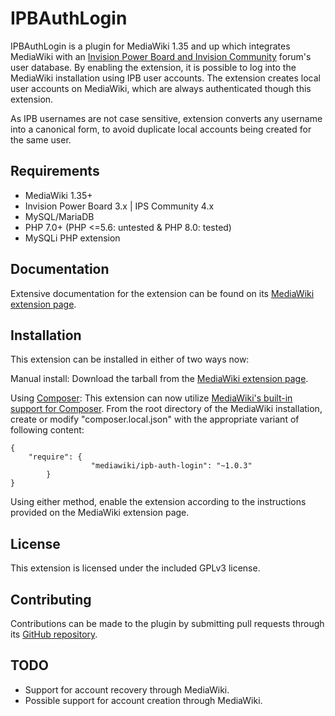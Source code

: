 IPBAuthLogin
============

IPBAuthLogin is a plugin for MediaWiki 1.35 and up which integrates MediaWiki with an [Invision Power Board and Invision Community](https://invisioncommunity.com) forum's user database. By enabling the extension, it is possible to log into the MediaWiki installation using IPB user accounts. The extension creates local user accounts on MediaWiki, which are always authenticated though this extension.

As IPB usernames are not case sensitive, extension converts any username into a canonical form, to avoid duplicate local accounts being created for the same user.

Requirements
------------

* MediaWiki 1.35+
* Invision Power Board 3.x | IPS Community 4.x
* MySQL/MariaDB
* PHP 7.0+ (PHP <=5.6: untested & PHP 8.0: tested)
* MySQLi PHP extension

Documentation
-------------

Extensive documentation for the extension can be found on its [MediaWiki extension page](https://www.mediawiki.org/wiki/Extension:IPBAuthLogin).

Installation
------------

This extension can be installed in either of two ways now:

Manual install: Download the tarball from the [MediaWiki extension page](https://www.mediawiki.org/wiki/Extension:IPBAuthLogin).

Using [Composer](https://getcomposer.org/): This extension can now utilize [MediaWiki's built-in support for Composer](https://www.mediawiki.org/wiki/Composer). From the root directory of the MediaWiki installation, create or modify "composer.local.json" with the appropriate variant of following content:
```
{
	"require": {
                  "mediawiki/ipb-auth-login": "~1.0.3"
        }
}
```
Using either method, enable the extension according to the instructions provided on the MediaWiki extension page. 

License
-------

This extension is licensed under the included GPLv3 license.

Contributing
------------

Contributions can be made to the plugin by submitting pull requests through its [GitHub repository](https://github.com/peerau/IPBAuthLogin).

TODO
----

* Support for account recovery through MediaWiki.
* Possible support for account creation through MediaWiki.
